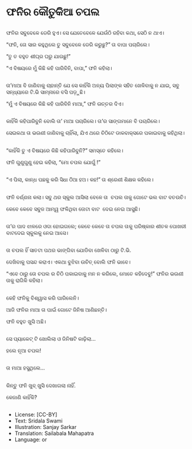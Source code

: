 # ଫନିର କୌତୁକିଆ ଚପଲ

##
ଫନିର ସବୁବେଳେ ଡେରି ହୁଏ। ସେ ଯେତେବେଳେ ଯେଉଁଠି ରହିବା କଥା, ସେଠି ନ ଥାଏ। 

“ଫନି, ତୋ ସାର କହୁଥିଲେ ତୁ ସବୁବେଳେ ଡେରି କରୁଛୁ?” ତା ବାପା ପଚାରିଲେ। 

“ତୁ ତ ବହୁତ ଶୀଘ୍ର ଘରୁ ଯାଉଛୁ!” 

“ଏ ବିଷୟରେ ମୁଁ କିଛି କହି ପାରିବିନି, ବାପା,‍” ଫନି କହିଲା। 

##
ତା’ମାଆ ବି ଜାଣିବାକୁ ଚାହାନ୍ତି ଯେ ସେ କାହିଁକି ଅନ୍ୟ ପିଲାଙ୍କ ସହିତ ଖେଳିବାକୁ ନ ଯାଇ, ସବୁ ସନ୍ଧ୍ୟାରେ ଟି.ଭି ସାମ୍‍ନାରେ ବସି ପଡ଼ୁଛି। 

“ମୁଁ ଏ ବିଷୟରେ କିଛି କହି ପାରିବିନି ମାଆ,” ଫନି ଉତ୍ତର ଦିଏ। 

##
କାହିଁକି କହିପାରିବୁନି ବୋଲି ତା’ ମାଆ ପଚାରିଲେ। ତା’ର ସାଙ୍ଗମାନେ ବି ପଚାରିଲେ। 

ସେଇକଥା ତା ଭଉଣୀ ଜାଣିବାକୁ ଚାହିଁଲା, ଯିଏ ଥରେ ଚିଠିଟେ ଡାକବାକ୍ସରେ ପକାଇବାକୁ କହିଥିଲା। 

##
“କାହିଁକି ତୁ ଏ ବିଷୟରେ କିଛି କହିପାରିବୁନି?” ସମସ୍ତେ କହିଲେ। 

ଫନି ଗୁଣୁଗୁଣୁ ହେଇ କହିଲା, “ମୋ ଚପଲ ଯୋଗୁଁ !” 

##
“ଏ ପିଲା, କାନ୍ଧ ପଛକୁ କରି ସିଧା ଠିଆ ହଅ। କହ!” ତା ଶ୍ରେଣୀ ଶିକ୍ଷକ କହିଲେ। 

##
ଫନି ବର୍ଣ୍ଣନା କଲା। ସବୁ ଥର ସ୍କୁଲ ଆସିଲା ବେଳେ ତା  ଚପଲ ତାକୁ ଗୋଟେ ଭଲ ବାଟ ବତଉଚି। 

କେବେ କେବେ ସବୁଜ ଆମ୍ୱ ଫଳିଥିବା ତୋଟା ବାଟ  ଦେଇ ନେଇ ଆସୁଛି। 

##
ତା’ର ପାଦ ଝାଳରେ ଓଦା ହୋଇଗଲେ; କେବେ କେବେ ତା ଚପଲ ତାକୁ ପରିଷ୍କାର ଶୀତଳ ପୋଖରୀ ବାଟଦେଇ ସ୍କୁଲକୁ ନେଇ ଆସେ। 

##
ତା ଚପଲ ହିଁ ସାତଟା ପଥର ଭାଙ୍ଗିବା ଯୋଡିବା ଖେଳିବା ଠାରୁ ଟି.ଭି. 

ଦେଖିବାକୁ ପସନ୍ଦ କରାଏ। ଏକଥା ବୁଝିବା ଉଚିତ୍ ବୋଲି ଫନି ଭାବେ। 

“ଏବେ ଠାରୁ ତୋ ଚପଲ ର ଚିଠି ପକାଇବାକୁ ମନ ନ କରିଲେ, ମୋତେ କହିଦେବୁ!” ଫନିର ଭଉଣୀ ତାକୁ ରାଗିକି କହିଲା। 

##
କେହି ଫନିକୁ ବିଶ୍ୱାସ କରି ପାରିଲେନି। 

ଆଜି ଫନିର ମାଆ ତା ପାଇଁ ଗୋଟେ ଜିନିଷ ଆଣିଛନ୍ତି। 

ଫନି ବହୁତ ଖୁସି ଅଛି।   

##
ସେ ପ୍ୟାକେଟ୍ ଟି ଖୋଲିଲା ଓ ଜିନିଷଟି କାଢ଼ିଲା... 

ହଲେ ନୂଆ ଚପଲ! 

##
ତା ମାଆ ହସୁଥିଲେ... 

##
କିନ୍ତୁ ଫନି ଖୁବ୍ ଖୁସି ଦେଖାଗଲା ନାହିଁ. 

କେଜାଣି କାହିଁକି? 

##
* License: [CC-BY]
* Text: Sridala Swami
* Illustration: Sanjay Sarkar
* Translation: Sailabala Mahapatra
* Language: or
